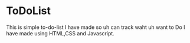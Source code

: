 # ToDoList
This is simple to-do-list I have made so uh can track waht uh want to Do I have made using HTML,CSS and Javascript.
